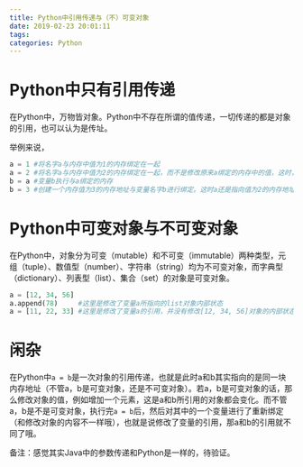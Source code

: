 ```yaml
---
title: Python中引用传递与（不）可变对象
date: 2019-02-23 20:01:11
tags:
categories: Python
---
```


# Python中只有引用传递

在Python中，万物皆对象。Python中不存在所谓的值传递，一切传递的都是对象的引用，也可以认为是传址。

举例来说，

```python
a = 1 #将名字a与内存中值为1的内存绑定在一起
a = 2 #将名字a与内存中值为2的内存绑定在一起，而不是修改原来a绑定的内存中的值，这时，内存中值为1的内存地址引用计数-1，当引用计数为0时，内存地址被回收
b = a #变量b执行与a绑定的内存
b = 3 #创建一个内存值为3的内存地址与变量名字b进行绑定。这时a还是指向值为2的内存地址
```

# Python中可变对象与不可变对象

在Python中，对象分为可变（mutable）和不可变（immutable）两种类型，元组（tuple）、数值型（number）、字符串（string）均为不可变对象，而字典型（dictionary）、列表型（list）、集合（set）的对象是可变对象。

```python
a = [12, 34, 56]
a.append(78)     #这里是修改了变量a所指向的list对象内部状态
a = [11, 22, 33] #这里是修改了变量a的引用，并没有修改[12, 34, 56]对象的内部状态哦
```

# 闲杂

在Python中`a = b`是一次对象的引用传递，也就是此时a和b其实指向的是同一块内存地址（不管a，b是可变对象，还是不可变对象）。若a，b是可变对象的话，那么修改对象的值，例如增加一个元素，这是a和b所引用的对象都会变化。而不管a，b是不是可变对象，执行完`a = b`后，然后对其中的一个变量进行了重新绑定（和修改对象的内容不一样哦），也就是说修改了变量的引用，那a和b的引用就不同了哦。

备注：感觉其实Java中的参数传递和Python是一样的，待验证。
